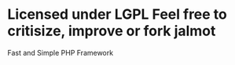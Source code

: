 Licensed under LGPL
Feel free to critisize, improve or fork
jalmot
======

Fast and Simple PHP Framework
